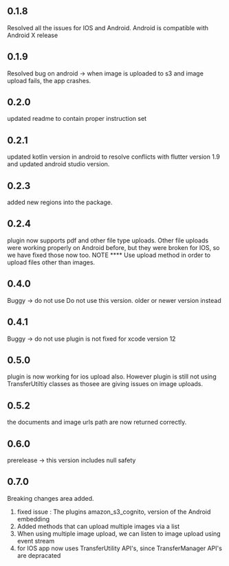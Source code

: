 ## 0.1.8
Resolved all the issues for IOS and Android. 
Android is compatible with Android X release

## 0.1.9
Resolved bug on android -> when image is uploaded to s3 and image upload fails,
 the app crashes. 
 
## 0.2.0
updated readme to contain proper instruction set

## 0.2.1
updated kotlin version in android to resolve conflicts with flutter version 1.9 and updated android studio version.
## 0.2.3
added new regions into the package.

## 0.2.4
plugin now supports pdf and other file type uploads.
Other file uploads were working properly on Android before, but they were broken for IOS, so we have fixed those now too.
NOTE **** Use upload method in order to upload files other than images.

## 0.4.0
Buggy -> do not use
Do not use this version. older or newer version instead

## 0.4.1
Buggy -> do not use
plugin is not fixed for xcode version 12


## 0.5.0
plugin is now working for ios upload also. However plugin is still not
using TransferUtiltiy classes as thosee are giving issues on image uploads.

## 0.5.2
the documents and image urls path are now returned correctly.

## 0.6.0
prerelease -> this version includes null safety

## 0.7.0
Breaking changes area added.
1) fixed issue : The plugins amazon_s3_cognito, version of the Android embedding
2) Added methods that can upload multiple images via a list
3) When using multiple image upload, we can listen to image upload using event stream
4) for IOS app now uses TransferUtility API's, since TransferManager API's are depracated


